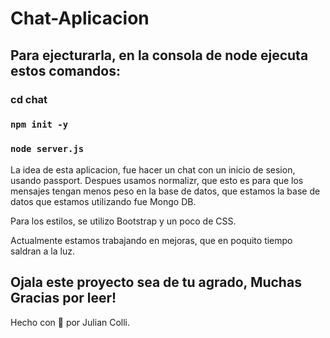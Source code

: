 # Chat-Aplicacion
## Para ejecturarla, en la consola de node ejecuta estos comandos: 
### cd chat
### `npm init -y`
### `node server.js`

La idea de esta aplicacion, fue hacer un chat con un inicio de sesion, usando passport. 
Despues usamos normalizr, que esto es para que los mensajes tengan menos peso en la base de datos, que estamos la base de datos que estamos utilizando fue Mongo DB.

Para los estilos, se utilizo Bootstrap y un poco de CSS.

Actualmente estamos trabajando en mejoras, que en poquito tiempo saldran a la luz.

## Ojala este proyecto sea de tu agrado, Muchas Gracias por leer! 

Hecho con 🧡 por Julian Colli.



